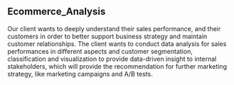 ## Ecommerce_Analysis
Our client wants to deeply understand their sales performance, and their customers in order to better support business strategy and maintain customer relationships. The client wants to conduct data analysis for sales performances in different aspects and customer segmentation, classification and visualization to provide data-driven insight to internal stakeholders, which will provide the recommendation for further marketing strategy, like marketing campaigns and A/B tests.
